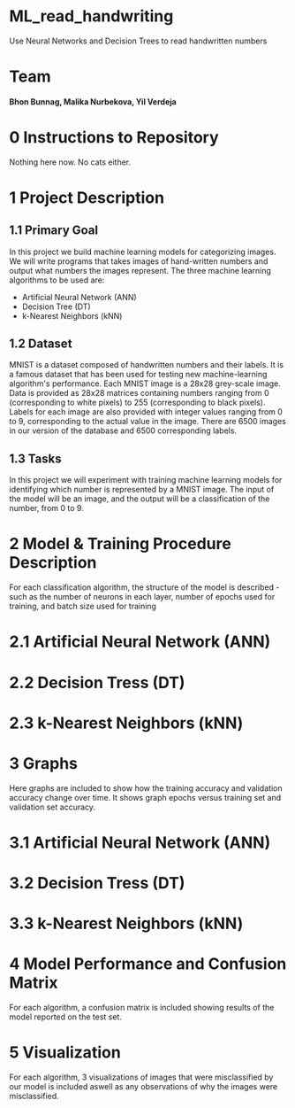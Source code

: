 # ML_read_handwriting
Use Neural Networks and Decision Trees to read handwritten numbers
# Team
#### Bhon Bunnag, Malika Nurbekova, Yil Verdeja

# 0 Instructions to Repository
Nothing here now. No cats either.

# 1 Project Description
## 1.1 Primary Goal
In this project we build machine learning models for categorizing images. We will write programs that takes images of hand-written numbers and output what numbers the images represent. The three machine learning algorithms to be used are:
- Artificial Neural Network (ANN)
- Decision Tree (DT)
- k-Nearest Neighbors (kNN)

## 1.2 Dataset
MNIST is a dataset composed of handwritten numbers and their labels. It is a famous dataset that has been used for testing new machine-learning algorithm's performance. Each MNIST image is a 28x28 grey-scale image. Data is provided as 28x28 matrices containing numbers ranging from 0 (corresponding to white pixels) to 255 (corresponding to black pixels). Labels for each image are also provided with integer values ranging from 0 to 9, corresponding to the actual value in the image. There are 6500 images in our version of the database and 6500 corresponding labels.

## 1.3 Tasks
In this project we will experiment with training machine learning models for identifying which number is represented by a MNIST image. The input of the model will be an image, and the output will be a classification of the number, from 0 to 9.

# 2 Model & Training Procedure Description
For each classification algorithm, the structure of the model is described - such as the number of neurons in each layer, number of epochs used for training, and batch size used for training

# 2.1 Artificial Neural Network (ANN)

# 2.2 Decision Tress (DT)

# 2.3 k-Nearest Neighbors (kNN)

# 3 Graphs
Here graphs are included to show how the training accuracy and validation accuracy change over time. It shows graph epochs versus training set and validation set accuracy.

# 3.1 Artificial Neural Network (ANN)

# 3.2 Decision Tress (DT)

# 3.3 k-Nearest Neighbors (kNN)

# 4 Model Performance and Confusion Matrix
For each algorithm, a confusion matrix is included showing results of the model reported on the test set.

# 5 Visualization
For each algorithm, 3 visualizations of images that were misclassified by our model is included aswell as any observations of why the images were misclassified. 

